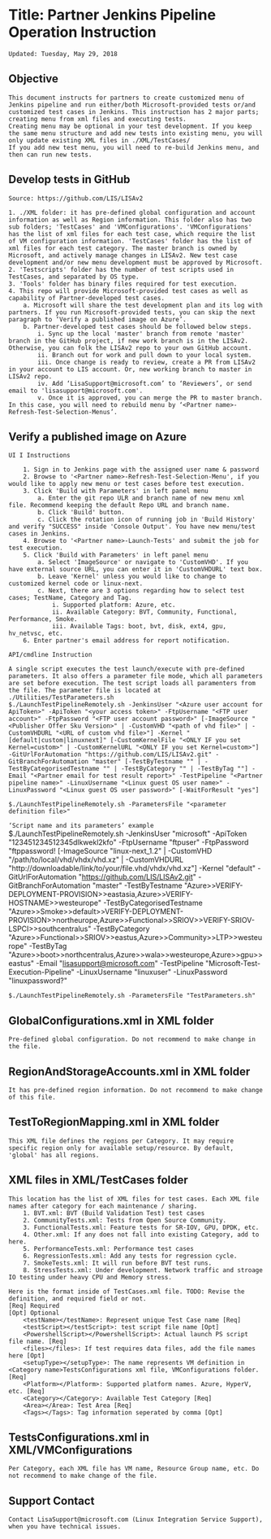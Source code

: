 # Title: Partner Jenkins Pipeline Operation Instruction

`Updated: Tuesday, May 29, 2018`

## Objective

    This document instructs for partners to create customized menu of Jenkins pipeline and run either/both Microsoft-provided tests or/and customized test cases in Jenkins. This instruction has 2 major parts; creating menu from xml files and executing tests.
    Creating menu may be optional in your test development. If you keep the same menu structure and add new tests into existing menu, you will only update existing XML files in ./XML/TestCases/
    If you add new test menu, you will need to re-build Jenkins menu, and then can run new tests.

## Develop tests in GitHub

`Source: https://github.com/LIS/LISAv2`

    1. ./XML folder: it has pre-defined global configuration and account information as well as Region information. This folder also has two sub folders; 'TestCases' and 'VMConfigurations'. 'VMConfigurations' has the list of xml files for each test case, which require the list of VM configuration information. 'TestCases' folder has the list of xml files for each test category. The master branch is owned by Microsoft, and actively manage changes in LISAv2. New test case development and/or new menu development must be approved by Microsoft.
    2. 'Testscripts' folder has the number of test scripts used in TestCases, and separated by OS type.
    3. 'Tools' folder has binary files required for test execution.
    4. This repo will provide Microsoft-provided test cases as well as capability of Partner-developed test cases.
        a. Microsoft will share the test development plan and its log with partners. If you run Microsoft-provided tests, you can skip the next paragraph to ‘Verify a published image on Azure’.
        b. Partner-developed test cases should be followed below steps.
            i. Sync up the local 'master' branch from remote 'master' branch in the GitHub project, if new work branch is in the LISAv2. Otherwise, you can folk the LISAv2 repo to your own GitHub account.
            ii. Branch out for work and pull down to your local system.
            iii. Once change is ready to review, create a PR from LISAv2 in your account to LIS account. Or, new working branch to master in LISAv2 repo.
            iv. Add ‘LisaSupport@microsoft.com’ to ‘Reviewers’, or send email to 'lisasupport@microsoft.com'.
            v. Once it is approved, you can merge the PR to master branch. In this case, you will need to rebuild menu by ‘<Partner name>-Refresh-Test-Selection-Menus’.

## Verify a published image on Azure

`UI I Instructions`

        1. Sign in to Jenkins page with the assigned user name & password
        2. Browse to '<Partner name>-Refresh-Test-Selection-Menu', if you would like to apply new menu or test cases before test execution.
        3. Click 'Build with Parameters' in left panel menu
            a. Enter the git repo ULR and branch name of new menu xml file. Recommend keeping the default Repo URL and branch name.
            b. Click 'Build' button.
            c. Click the rotation icon of running job in 'Build History' and verify "SUCCESS" inside 'Console Output'. You have new menu/test cases in Jenkins.
        4. Browse to '<Partner name>-Launch-Tests' and submit the job for test execution.
        5. Click 'Build with Parameters' in left panel menu
            a. Select 'ImageSource' or navigate to 'CustomVHD'. If you have external source URL, you can enter it in 'CustomVHDURL' text box.
            b. Leave 'Kernel' unless you would like to change to customized kernel code or linux-next.
            c. Next, there are 3 options regarding how to select test cases; TestName, Category and Tag.
                i. Supported platform: Azure, etc.
                ii. Available Category: BVT, Community, Functional, Performance, Smoke.
                iii. Available Tags: boot, bvt, disk, ext4, gpu, hv_netvsc, etc.
        6. Enter partner's email address for report notification.

`API/cmdline Instruction`

    A single script executes the test launch/execute with pre-defined parameters. It also offers a parameter file mode, which all parameters are set before execution. The test script loads all paramenters from the file. The parameter file is located at ./Utilities/TestParameters.sh
    $./LaunchTestPipelineRemotely.sh -JenkinsUser "<Azure user account for ApiToken>" -ApiToken "<your access token>" -FtpUsername "<FTP user account>" -FtpPassword "<FTP user account password>" [-ImageSource "<Publisher Offer Sku Version>" | -CustomVHD "<path of vhd file>" | -CustomVHDURL "<URL of custom vhd file>"] -Kernel "[default|custom|linuxnext]" [-CustomKernelFile "<ONLY IF you set Kernel=custom>" | -CustomKernelURL "<ONLY IF you set Kernel=custom>"] -GitUrlForAutomation "https://github.com/LIS/LISAv2.git" -GitBranchForAutomation "master" [-TestByTestname "" | -TestByCategorisedTestname "" | -TestByCategory "" | -TestByTag ""] -Email "<Partner email for test result report>" -TestPipeline "<Partner pipeline name>" -LinuxUsername "<Linux guest OS user name>" -LinuxPassword "<Linux guest OS user password>" [-WaitForResult "yes"]

    $./LaunchTestPipelineRemotely.sh -ParametersFile "<parameter definition file>"

`‘Script name and its parameters’ example`
    $./LaunchTestPipelineRemotely.sh -JenkinsUser "microsoft" -ApiToken "123451234512345dlkwekl2kfo" -FtpUsername "ftpuser" -FtpPassword "ftppassword! [-ImageSource "linux-next_1.2" | -CustomVHD "/path/to/local/vhd/vhdx/vhd.xz" | -CustomVHDURL "http://downloadable/link/to/your/file.vhd/vhdx/vhd.xz"] -Kernel "default" -GitUrlForAutomation "https://github.com/LIS/LISAv2.git" -GitBranchForAutomation "master" -TestByTestname "Azure>>VERIFY-DEPLOYMENT-PROVISION>>eastasia,Azure>>VERIFY-HOSTNAME>>westeurope" -TestByCategorisedTestname "Azure>>Smoke>>default>>VERIFY-DEPLOYMENT-PROVISION>>northeurope,Azure>>Functional>>SRIOV>>VERIFY-SRIOV-LSPCI>>southcentralus" -TestByCategory "Azure>>Functional>>SRIOV>>eastus,Azure>>Community>>LTP>>westeurope" -TestByTag "Azure>>boot>>northcentralus,Azure>>wala>>westeurope,Azure>>gpu>>eastus" -Email "lisasupport@microsoft.com" -TestPipeline "Microsoft-Test-Execution-Pipeline" -LinuxUsername "linuxuser" -LinuxPassword "linuxpassword?"

    $./LaunchTestPipelineRemotely.sh -ParametersFile "TestParameters.sh"

## GlobalConfigurations.xml in XML folder

    Pre-defined global configuration. Do not recommend to make change in the file.

## RegionAndStorageAccounts.xml in XML folder

    It has pre-defined region information. Do not recommend to make change of this file.

## TestToRegionMapping.xml in XML folder

    This XML file defines the regions per Category. It may require specific region only for available setup/resource. By default, 'global' has all regions.

## XML files in XML/TestCases folder

    This location has the list of XML files for test cases. Each XML file names after category for each maintenance / sharing.
        1. BVT.xml: BVT (Build Validation Test) test cases
        2. CommunityTests.xml: Tests from Open Source Community.
        3. FunctionalTests.xml: Feature tests for SR-IOV, GPU, DPDK, etc.
        4. Other.xml: If any does not fall into existing Category, add to here.
        5. PerformanceTests.xml: Performance test cases
        6. RegressionTests.xml: Add any tests for regression cycle.
        7. SmokeTests.xml: It will run before BVT test runs.
        8. StressTests.xml: Under development. Network traffic and stroage IO testing under heavy CPU and Memory stress.

    Here is the format inside of TestCases.xml file. TODO: Revise the definition, and required field or not.
    [Req] Required
    [Opt] Optional
        <testName></testName>: Represent unique Test Case name [Req]
        <testScript></testScript>: test script file name [Opt]
        <PowershellScript></PowershellScript>: Actual launch PS script file name. [Req]
        <files></files>: If test requires data files, add the file names here [Opt]
        <setupType></setupType>: The name represents VM definition in <Category name>TestsConfigurations xml file, VMConfigurations folder. [Req]
        <Platform></Platform>: Supported platform names. Azure, HyperV, etc. [Req]
        <Category></Category>: Available Test Category [Req]
        <Area></Area>: Test Area [Req]
        <Tags></Tags>: Tag information seperated by comma [Opt]

## TestsConfigurations.xml in XML/VMConfigurations

    Per Category, each XML file has VM name, Resource Group name, etc. Do not recommend to make change of the file.

## Support Contact

    Contact LisaSupport@microsoft.com (Linux Integration Service Support), when you have technical issues.
